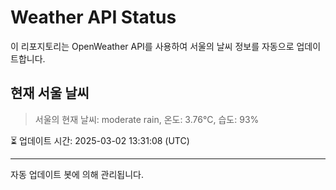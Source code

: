 
# Weather API Status

이 리포지토리는 OpenWeather API를 사용하여 서울의 날씨 정보를 자동으로 업데이트합니다.

## 현재 서울 날씨
> 서울의 현재 날씨: moderate rain, 온도: 3.76°C, 습도: 93%

⏳ 업데이트 시간: 2025-03-02 13:31:08 (UTC)

---
자동 업데이트 봇에 의해 관리됩니다.

